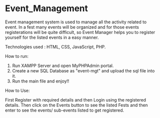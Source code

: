 # Event_Management

Event management system is used to manage all the activity related to event. In a fest many events will be organized and for those events registerations will be quite 
difficult, so Event Manager helps you to register yourself for the listed events in a easy manner.

Technologies used : HTML, CSS, JavaScript, PHP.

How to run: 

1) Run XAMPP Server and open MyPHPAdmin portal.
2) Create a new SQL Database as "event-mgt" and upload the sql file into it.
3) Run the main file and enjoy!!

How to Use:

  First Register with required details and then Login using the registered details. Then click on the Events button to see the listed Fests and then enter
  to see the events/ sub-events listed to get registered.
